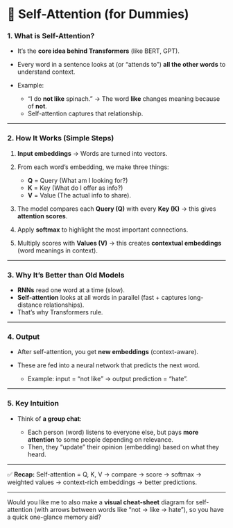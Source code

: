 # 🧠 Self-Attention (for Dummies)

### 1. What is Self-Attention?

* It’s the **core idea behind Transformers** (like BERT, GPT).
* Every word in a sentence looks at (or “attends to”) **all the other words** to understand context.
* Example:

  * “I do **not like** spinach.” → The word **like** changes meaning because of **not**.
  * Self-attention captures that relationship.

---

### 2. How It Works (Simple Steps)

1. **Input embeddings** → Words are turned into vectors.
2. From each word’s embedding, we make three things:

   * **Q** = Query (What am I looking for?)
   * **K** = Key (What do I offer as info?)
   * **V** = Value (The actual info to share).
3. The model compares each **Query (Q)** with every **Key (K)** → this gives **attention scores**.
4. Apply **softmax** to highlight the most important connections.
5. Multiply scores with **Values (V)** → this creates **contextual embeddings** (word meanings in context).

---

### 3. Why It’s Better than Old Models

* **RNNs** read one word at a time (slow).
* **Self-attention** looks at all words in parallel (fast + captures long-distance relationships).
* That’s why Transformers rule.

---

### 4. Output

* After self-attention, you get **new embeddings** (context-aware).
* These are fed into a neural network that predicts the next word.

  * Example: input = “not like” → output prediction = “hate”.

---

### 5. Key Intuition

* Think of **a group chat**:

  * Each person (word) listens to everyone else, but pays **more attention** to some people depending on relevance.
  * Then, they “update” their opinion (embedding) based on what they heard.

---

✅ **Recap:**
Self-attention = Q, K, V → compare → score → softmax → weighted values → context-rich embeddings → better predictions.

---

Would you like me to also make a **visual cheat-sheet** diagram for self-attention (with arrows between words like “not → like → hate”), so you have a quick one-glance memory aid?
